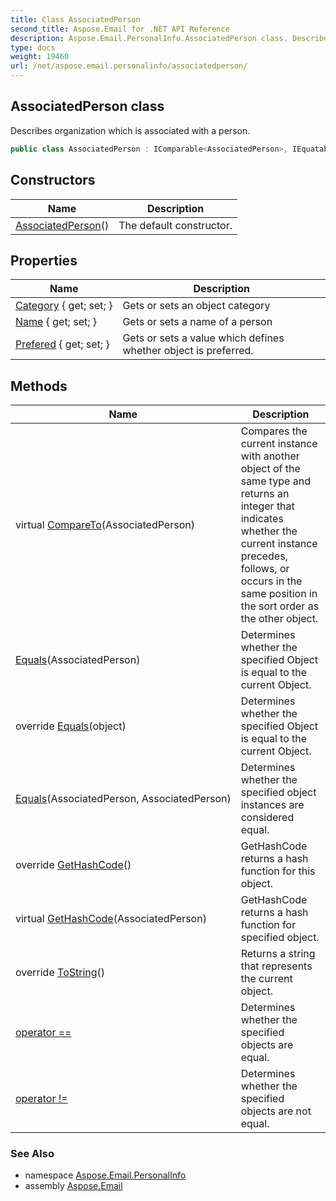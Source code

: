 ```yaml
---
title: Class AssociatedPerson
second_title: Aspose.Email for .NET API Reference
description: Aspose.Email.PersonalInfo.AssociatedPerson class. Describes organization which is associated with a person
type: docs
weight: 19460
url: /net/aspose.email.personalinfo/associatedperson/
---
```

## AssociatedPerson class

Describes organization which is associated with a person.

```csharp
public class AssociatedPerson : IComparable<AssociatedPerson>, IEquatable<AssociatedPerson>
```

## Constructors

| Name | Description |
| --- | --- |
| [AssociatedPerson](associatedperson/)() | The default constructor. |

## Properties

| Name | Description |
| --- | --- |
| [Category](../../aspose.email.personalinfo/associatedperson/category/) { get; set; } | Gets or sets an object category |
| [Name](../../aspose.email.personalinfo/associatedperson/name/) { get; set; } | Gets or sets a name of a person |
| [Prefered](../../aspose.email.personalinfo/associatedperson/prefered/) { get; set; } | Gets or sets a value which defines whether object is preferred. |

## Methods

| Name | Description |
| --- | --- |
| virtual [CompareTo](../../aspose.email.personalinfo/associatedperson/compareto/)(AssociatedPerson) | Compares the current instance with another object of the same type and returns an integer that indicates whether the current instance precedes, follows, or occurs in the same position in the sort order as the other object. |
| [Equals](../../aspose.email.personalinfo/associatedperson/equals/#equals)(AssociatedPerson) | Determines whether the specified Object is equal to the current Object. |
| override [Equals](../../aspose.email.personalinfo/associatedperson/equals/#equals_2)(object) | Determines whether the specified Object is equal to the current Object. |
| [Equals](../../aspose.email.personalinfo/associatedperson/equals/#equals_1)(AssociatedPerson, AssociatedPerson) | Determines whether the specified object instances are considered equal. |
| override [GetHashCode](../../aspose.email.personalinfo/associatedperson/gethashcode/#gethashcode)() | GetHashCode returns a hash function for this object. |
| virtual [GetHashCode](../../aspose.email.personalinfo/associatedperson/gethashcode/#gethashcode_1)(AssociatedPerson) | GetHashCode returns a hash function for specified object. |
| override [ToString](../../aspose.email.personalinfo/associatedperson/tostring/)() | Returns a string that represents the current object. |
| [operator ==](../../aspose.email.personalinfo/associatedperson/op_equality/) | Determines whether the specified objects are equal. |
| [operator !=](../../aspose.email.personalinfo/associatedperson/op_inequality/) | Determines whether the specified objects are not equal. |

### See Also

* namespace [Aspose.Email.PersonalInfo](../../aspose.email.personalinfo/)
* assembly [Aspose.Email](../../)


